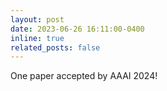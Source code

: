 ```yaml
---
layout: post
date: 2023-06-26 16:11:00-0400
inline: true
related_posts: false
---
```


One paper accepted by AAAI 2024! 
